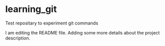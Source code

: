 # learning_git
Test repositary to experiment git commands

I am editing the README file. Adding some more details about the project description.
